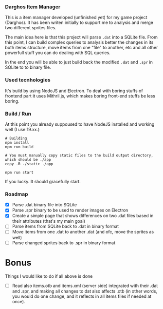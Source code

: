 ### Darghos Item Manager

This is a item manager developed (unfinished yet) for my game project (Darghos). It has been writen initially to support me to analysis and merge two different sprites files.

The main idea here is that this project will parse `.dat` into a SQLite file. From this point, I can build complex queries to analysis better the changes in its both items structure, move items from one "file" to another, etc and all other powerfull stuff you can do dealing with SQL queries.

In the end you will be able to just build back the modified `.dat` and `.spr` in SQLite to to binary file.

### Used tecnhologies

It's build by using NodeJS and Electron. To deal with boring stuffs of frontend part it uses Mithril.js, which makes boring front-end stuffs be less boring.

### Build / Run

At this point you already suppoused to have NodeJS installed and working well (I use 19.xx.)

```
# Building
npm install
npm run build

# You must manually copy static files to the build output directory, which should be ./app
copy -R ./static ./app

npm run start
```

If you lucky. It should gracefully start.

### Roadmap

- [x] Parse .dat binary file into SQLite
- [x] Parse .spr binary to be used to render images on Electron
- [x] Create a simple page that shows differences on two .dat files based in their attributes (that's my main goal)
- [ ] Parse items from SQLite back to .dat in binary format
- [ ] Move items from one .dat to another .dat (and ofc, move the sprites as well)
- [ ] Parse changed sprites back to .spr in binary format

# Bonus

Things I would like to do if all above is done

- [ ] Read also items.otb and items.xml (server side) integrated with their .dat and .spr, and making all changes to dat also affects .otb (in other words, you would do one change, and it reflects in all items files if needed at once).
